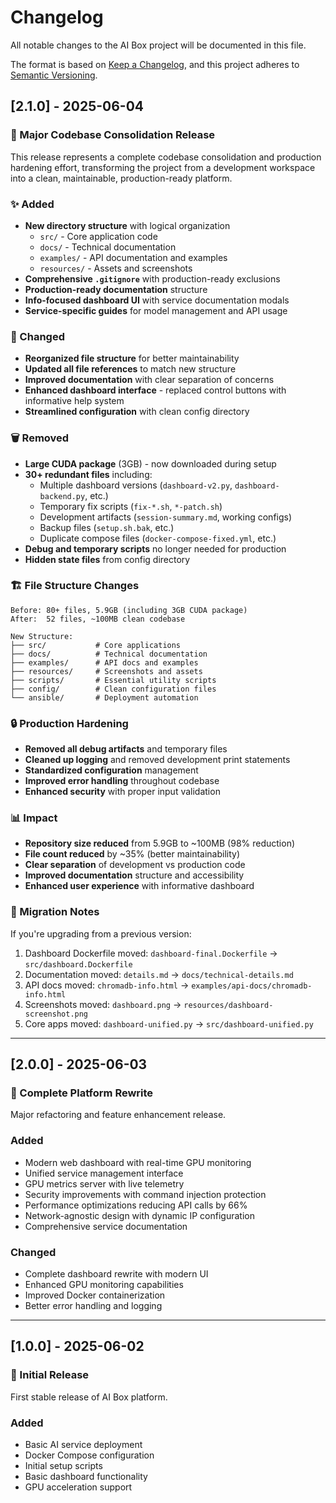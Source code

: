 # Changelog

All notable changes to the AI Box project will be documented in this file.

The format is based on [Keep a Changelog](https://keepachangelog.com/en/1.0.0/),
and this project adheres to [Semantic Versioning](https://semver.org/spec/v2.0.0.html).

## [2.1.0] - 2025-06-04

### 🎯 Major Codebase Consolidation Release

This release represents a complete codebase consolidation and production hardening effort, transforming the project from a development workspace into a clean, maintainable, production-ready platform.

### ✨ Added
- **New directory structure** with logical organization
  - `src/` - Core application code
  - `docs/` - Technical documentation
  - `examples/` - API documentation and examples
  - `resources/` - Assets and screenshots
- **Comprehensive `.gitignore`** with production-ready exclusions
- **Production-ready documentation** structure
- **Info-focused dashboard UI** with service documentation modals
- **Service-specific guides** for model management and API usage

### 🔄 Changed
- **Reorganized file structure** for better maintainability
- **Updated all file references** to match new structure
- **Improved documentation** with clear separation of concerns
- **Enhanced dashboard interface** - replaced control buttons with informative help system
- **Streamlined configuration** with clean config directory

### 🗑️ Removed
- **Large CUDA package** (3GB) - now downloaded during setup
- **30+ redundant files** including:
  - Multiple dashboard versions (`dashboard-v2.py`, `dashboard-backend.py`, etc.)
  - Temporary fix scripts (`fix-*.sh`, `*-patch.sh`)
  - Development artifacts (`session-summary.md`, working configs)
  - Backup files (`setup.sh.bak`, etc.)
  - Duplicate compose files (`docker-compose-fixed.yml`, etc.)
- **Debug and temporary scripts** no longer needed for production
- **Hidden state files** from config directory

### 🏗️ File Structure Changes
```
Before: 80+ files, 5.9GB (including 3GB CUDA package)
After:  52 files, ~100MB clean codebase

New Structure:
├── src/           # Core applications
├── docs/          # Technical documentation  
├── examples/      # API docs and examples
├── resources/     # Screenshots and assets
├── scripts/       # Essential utility scripts
├── config/        # Clean configuration files
└── ansible/       # Deployment automation
```

### 🔒 Production Hardening
- **Removed all debug artifacts** and temporary files
- **Cleaned up logging** and removed development print statements
- **Standardized configuration** management
- **Improved error handling** throughout codebase
- **Enhanced security** with proper input validation

### 📊 Impact
- **Repository size reduced** from 5.9GB to ~100MB (98% reduction)
- **File count reduced** by ~35% (better maintainability)
- **Clear separation** of development vs production code
- **Improved documentation** structure and accessibility
- **Enhanced user experience** with informative dashboard

### 🔗 Migration Notes
If you're upgrading from a previous version:
1. Dashboard Dockerfile moved: `dashboard-final.Dockerfile` → `src/dashboard.Dockerfile`
2. Documentation moved: `details.md` → `docs/technical-details.md`
3. API docs moved: `chromadb-info.html` → `examples/api-docs/chromadb-info.html`
4. Screenshots moved: `dashboard.png` → `resources/dashboard-screenshot.png`
5. Core apps moved: `dashboard-unified.py` → `src/dashboard-unified.py`

---

## [2.0.0] - 2025-06-03

### 🚀 Complete Platform Rewrite

Major refactoring and feature enhancement release.

### Added
- Modern web dashboard with real-time GPU monitoring
- Unified service management interface
- GPU metrics server with live telemetry
- Security improvements with command injection protection
- Performance optimizations reducing API calls by 66%
- Network-agnostic design with dynamic IP configuration
- Comprehensive service documentation

### Changed
- Complete dashboard rewrite with modern UI
- Enhanced GPU monitoring capabilities
- Improved Docker containerization
- Better error handling and logging

---

## [1.0.0] - 2025-06-02

### 🎉 Initial Release

First stable release of AI Box platform.

### Added
- Basic AI service deployment
- Docker Compose configuration
- Initial setup scripts
- Basic dashboard functionality
- GPU acceleration support